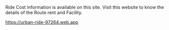 Ride Cost information is available on this site. Visit this website to know the details of the Route rent and Facility.

https://urban-ride-97264.web.app
